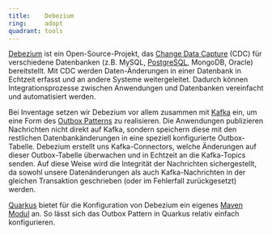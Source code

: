 ```yaml
---
title:    Debezium  
ring:     adopt  
quadrant: tools
---
```


[Debezium][debezium] ist ein Open-Source-Projekt, das [Change Data Capture][cdc] (CDC) für verschiedene Datenbanken
(z.B. MySQL, [PostgreSQL][postgres], MongoDB, Oracle) bereitstellt. Mit CDC werden Daten-Änderungen in einer Datenbank
in Echtzeit erfasst und an andere Systeme weitergeleitet. Dadurch können Integrationsprozesse zwischen Anwendungen und
Datenbanken vereinfacht und automatisiert werden.

Bei Inventage setzen wir Debezium vor allem zusammen mit [Kafka][kafka] ein, um eine Form des [Outbox
Patterns][outbox-pattern] zu realisieren. Die Anwendungen publizieren Nachrichten nicht direkt auf Kafka, sondern
speichern diese mit den restlichen Datenbankänderungen in eine speziell konfigurierte Outbox-Tabelle. Debezium erstellt
uns Kafka-Connectors, welche Änderungen auf dieser Outbox-Tabelle überwachen und in Echtzeit an die Kafka-Topics senden.
Auf diese Weise wird die Integrität der Nachrichten sichergestellt, da sowohl unsere Datenänderungen als auch
Kafka-Nachrichten in der gleichen Transaktion geschrieben (oder im Fehlerfall zurückgesetzt) werden.

[Quarkus][quarkus] bietet für die Konfiguration von Debezium ein eigenes [Maven Modul][maven-debezium] an. So lässt
sich das Outbox Pattern in Quarkus relativ einfach konfigurieren.

[debezium]: https://debezium.io/
[cdc]: https://en.wikipedia.org/wiki/Change_data_capture
[postgres]: ../tools/postgresql.html
[kafka]: ../platforms/kafka.html
[outbox-pattern]: https://medium.com/design-microservices-architecture-with-patterns/outbox-pattern-for-microservices-architectures-1b8648dfaa27
[quarkus]: ../libraries-frameworks-and-languages/quarkus.html
[maven-debezium]: https://debezium.io/documentation/reference/stable/integrations/outbox.html
